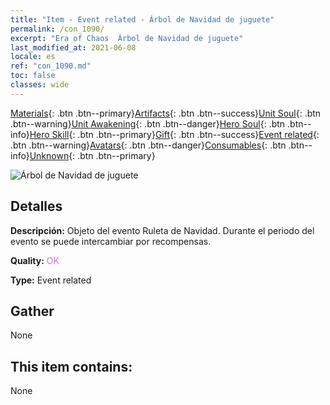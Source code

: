 ```yaml
---
title: "Item - Event related - Árbol de Navidad de juguete"
permalink: /con_1090/
excerpt: "Era of Chaos  Árbol de Navidad de juguete"
last_modified_at: 2021-06-08
locale: es
ref: "con_1090.md"
toc: false
classes: wide
---
```

 [Materials](/ItemsES/){: .btn .btn--primary}[Artifacts](/ItemsES/Artifacts/){: .btn .btn--success}[Unit Soul](/ItemsES/UnitSoul/){: .btn .btn--warning}[Unit Awakening](/ItemsES/UnitAwakening/){: .btn .btn--danger}[Hero Soul](/ItemsES/HeroSoul/){: .btn .btn--info}[Hero Skill](/ItemsES/HeroSkill/){: .btn .btn--primary}[Gift](/ItemsES/Gift/){: .btn .btn--success}[Event related](/ItemsES/Events/){: .btn .btn--warning}[Avatars](/ItemsES/Avatars/){: .btn .btn--danger}[Consumables](/ItemsES/Consumables/){: .btn .btn--info}[Unknown](/ItemsES/Unknown/){: .btn .btn--primary}

 ![Árbol de Navidad de juguete](/images/t/i_690016.png)

## Detalles
 **Descripción:** Objeto del evento Ruleta de Navidad. Durante el periodo del evento se puede intercambiar por recompensas.

 **Quality:** <span style="color: #DA70D6">OK</span>

 **Type:** Event related

## Gather

  None

## This item contains:

  None

